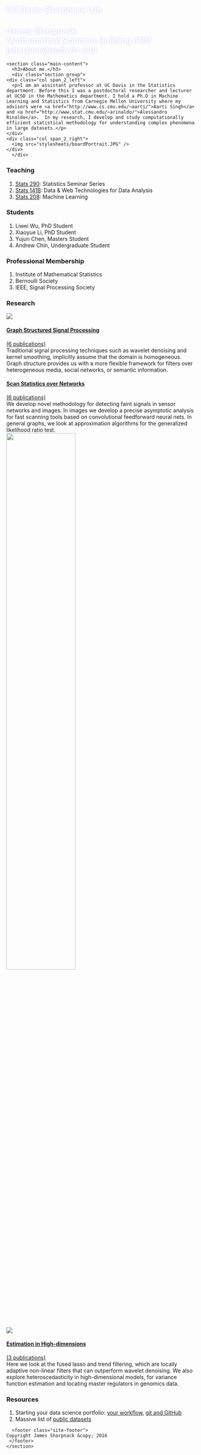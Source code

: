 
<!DOCTYPE html>
<!-- This page was generated by GitHub Pages using the Cayman theme by Jason Long. -->
<html lang="en-us">
  <head>
    <meta charset="UTF-8">
    <title>Sharpnack Lab</title>
    <meta name="viewport" content="width=device-width, initial-scale=1">
    <link rel="stylesheet" type="text/css" href="stylesheets/normalize.css" media="screen">
    <link href='https://fonts.googleapis.com/css?family=Open+Sans:400,700' rel='stylesheet' type='text/css'>
    <link rel="stylesheet" type="text/css" href="stylesheets/stylesheet.css" media="screen">
    <link rel="stylesheet" type="text/css" href="stylesheets/github-light.css" media="screen">
        <style type="text/css">
      .page-header {
      background-image:url("stylesheets/waterwise.jpg");
      color: #fff;
      text-shadow: 0px 0px 4px #ccccff;
      }
    </style>
  </head>
  <body>
    <section class="page-header">
      <h1 class="project-name">UC Davis Sharpnack Lab</h1>
      <h2 class="project-tagline">James Sharpnack <br>Mathematical Sciences Building 4107<br>jsharpna@ucdavis.edu</h2>
    </section>

    <section class="main-content">
      <h3>About me.</h3>
      <div class="section group">
	<div class="col span_2_left">
      <p>I am an assistant professor at UC Davis in the Statistics department. Before this I was a postdoctoral researcher and lecturer at UCSD in the Mathematics department. I hold a Ph.D in Machine Learning and Statistics from Carnegie Mellon University where my advisors were <a href="http://www.cs.cmu.edu/~aarti/">Aarti Singh</a> and <a href="http://www.stat.cmu.edu/~arinaldo/">Alessandro Rinaldo</a>.  In my research, I develop and study computationally efficient statistical methodology for understanding complex phenomena in large datasets.</p>
	</div>
	<div class="col span_2_right">
	  <img src="stylesheets/boardPortrait.JPG" />
	</div>
      </div>

<h3>Teaching</h3>
<ol>
  <li><a href="https://docs.google.com/document/d/15snbrjlwUYmwj4voSA_33qqtMxHrYXKlhnElGK1dPC0/edit?usp=sharing">Stats 290</a>: Statistics Seminar Series</li>
  <li><a href="141B/index.html">Stats 141B</a>: Data & Web Technologies for Data Analysis</li>
  <li><a href="208/index.html">Stats 208</a>: Machine Learning</li>
</ol>

<h3>Students</h3>
<ol>
  <li>Liwei Wu, PhD Student</li>
  <li>Xiaoyue Li, PhD Student</li>
  <li>Yujun Chen, Masters Student</li>
  <li>Andrew Chin, Undergraduate Student</li>
</ol>

<h3>Professional Membership</h3>
<ol>
  <li>Institute of Mathematical Statistics</li>
  <li>Bernoulli Society</li>
  <li>IEEE, Signal Processing Society</li>
</ol>

<h3>Research</h3>

<div class="pubsec section group">
<div class="col span_half">
  <a href="research/graphsignal.html"><img src="media/As_slide.png" type="application/pdf"></img></a>
</div>
<div class="col span_half">
  <a href="research/graphsignal.html"><h4>Graph Structured Signal Processing</h4>
  (6 publications)<br></a>
  Traditional signal processing techniques such as wavelet denoising and kernel smoothing, implicitly assume that the domain is homogeneous.  Graph structure provides us with a more flexible framework for filters over heterogeneous media, social networks, or semantic information.
</div>
</div>

<div class="pubsec section group">
<div class="col span_half">
  <a href="research/scan.html"><h4>Scan Statistics over Networks</h4>
    (6 publications)<br></a>
    We develop novel methodology for detecting faint signals in sensor networks and images.
  In images we develop a precise asymptotic analysis for fast scanning tools based on convolutional feedforward neural nets.
  In general graphs, we look at approximation algorithms for the generalized likelihood ratio test.
</div>
<div class="col span_half">
  <a href="research/scan.html"><img width="60%" src="media/graphscan.png" type="application/pdf"></img></a>
</div>
</div>

<div class="pubsec section group">
<div class="col span_half">
  <a href="research/nonpara.html"><img src="media/noisyFused2.png" type="application/pdf"></img></a>
</div>
<div class="col span_half">
  <a href="research/nonpara.html"><h4>Estimation in High-dimensions</h4>
  (3 publications)<br></a>
  Here we look at the fused lasso and trend filtering, which are locally adaptive non-linear filters that can outperform wavelet denoising.
  We also explore heteroscedasticity in high-dimensional models, for variance function estimation and locating master regulators in genomics data.
</div>
</div>

<h3>Resources</h3>

<ol>
  <li>Starting your data science portfolio: <a href="141B/workflow.html">your workflow</a>, <a href="141B/git_instructions.html">git and GitHub</a></li>
  <li>Massive list of <a href="https://github.com/caesar0301/awesome-public-datasets">public datasets</a></li>
</ol>
  


      <footer class="site-footer">
	Copyright James Sharpnack &copy; 2016
     </footer>
    </section>  
  </body>
</html>
